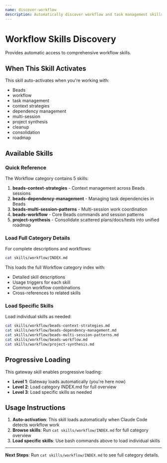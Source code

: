 ```yaml
---
name: discover-workflow
description: Automatically discover workflow and task management skills when working with Beads. Activates for workflow development tasks.
---
```


# Workflow Skills Discovery

Provides automatic access to comprehensive workflow skills.

## When This Skill Activates

This skill auto-activates when you're working with:
- Beads
- workflow
- task management
- context strategies
- dependency management
- multi-session
- project synthesis
- cleanup
- consolidation
- roadmap

## Available Skills

### Quick Reference

The Workflow category contains 5 skills:

1. **beads-context-strategies** - Context management across Beads sessions
2. **beads-dependency-management** - Managing task dependencies in Beads
3. **beads-multi-session-patterns** - Multi-session work coordination
4. **beads-workflow** - Core Beads commands and session patterns
5. **project-synthesis** - Consolidate scattered plans/docs/tests into unified roadmap

### Load Full Category Details

For complete descriptions and workflows:

```bash
cat skills/workflow/INDEX.md
```

This loads the full Workflow category index with:
- Detailed skill descriptions
- Usage triggers for each skill
- Common workflow combinations
- Cross-references to related skills

### Load Specific Skills

Load individual skills as needed:

```bash
cat skills/workflow/beads-context-strategies.md
cat skills/workflow/beads-dependency-management.md
cat skills/workflow/beads-multi-session-patterns.md
cat skills/workflow/beads-workflow.md
cat skills/workflow/project-synthesis.md
```

## Progressive Loading

This gateway skill enables progressive loading:
- **Level 1**: Gateway loads automatically (you're here now)
- **Level 2**: Load category INDEX.md for full overview
- **Level 3**: Load specific skills as needed

## Usage Instructions

1. **Auto-activation**: This skill loads automatically when Claude Code detects workflow work
2. **Browse skills**: Run `cat skills/workflow/INDEX.md` for full category overview
3. **Load specific skills**: Use bash commands above to load individual skills

---

**Next Steps**: Run `cat skills/workflow/INDEX.md` to see full category details.
